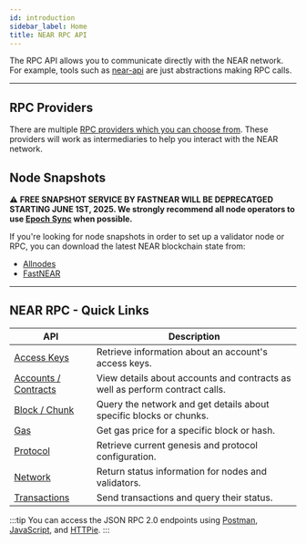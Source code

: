```yaml
---
id: introduction
sidebar_label: Home
title: NEAR RPC API
---
```




The RPC API allows you to communicate directly with the NEAR network. For example,
tools such as [near-api](../../tools/near-api.md) are just abstractions making RPC calls.

<hr className="subsection" />

## RPC Providers

There are multiple [RPC providers which you can choose from](./providers.md). These providers will work as intermediaries to help you interact with the NEAR network.

## Node Snapshots

⚠️ **FREE SNAPSHOT SERVICE BY FASTNEAR WILL BE DEPRECATGED STARTING JUNE 1ST, 2025. We strongly recommend all node operators to use [Epoch Sync](https://near-nodes.io/intro/node-epoch-sync) when possible.**

If you're looking for node snapshots  in order to set up a validator node or RPC, you can download the latest NEAR blockchain state from:

- [Allnodes](https://www.publicnode.com/snapshots#near)
- [FastNEAR](https://docs.fastnear.com/docs/snapshots)

<hr className="subsection" />

## NEAR RPC - Quick Links

| API                                                 | Description                                                                  |
|-----------------------------------------------------|------------------------------------------------------------------------------|
| [Access Keys](/api/rpc/access-keys)                 | Retrieve information about an account's access keys.                         |
| [Accounts / Contracts](/api/rpc/contracts)          | View details about accounts and contracts as well as perform contract calls. |
| [Block / Chunk](/api/rpc/block-chunk)               | Query the network and get details about specific blocks or chunks.           |
| [Gas](/api/rpc/gas)                                 | Get gas price for a specific block or hash.                                  |
| [Protocol](/api/rpc/protocol)                       | Retrieve current genesis and protocol configuration.                         |
| [Network](/api/rpc/network)                         | Return status information for nodes and validators.                          |
| [Transactions](/api/rpc/transactions)               | Send transactions and query their status.                                    |

:::tip
You can access the JSON RPC 2.0 endpoints using [Postman](/api/rpc/setup#postman-setup),
[JavaScript](/api/rpc/setup#javascript-setup), and [HTTPie](/api/rpc/setup#httpie-setup).
:::
